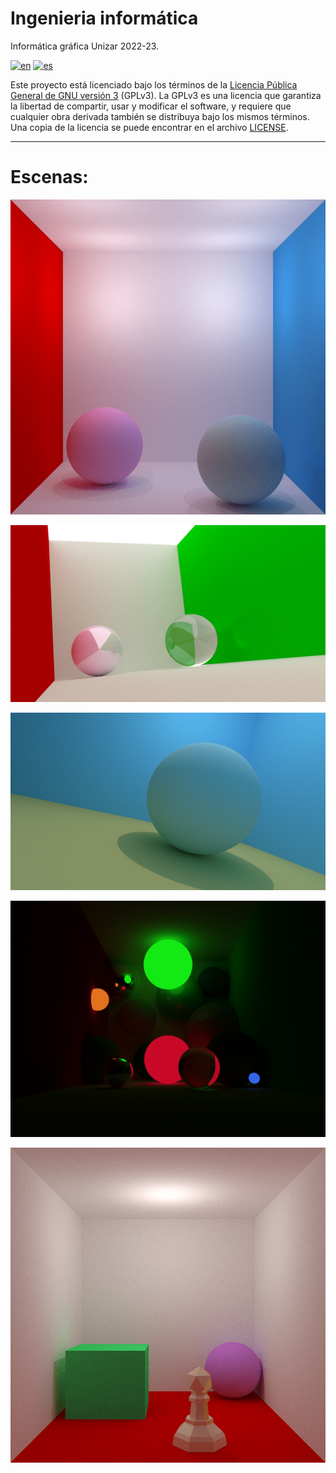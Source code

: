 # Ingenieria informática
Informática gráfica Unizar 2022-23.

[![en](https://img.shields.io/badge/lang-en-red.svg)](README.md)
[![es](https://img.shields.io/badge/lang-es-yellow.svg)](README_es.md)

Este proyecto está licenciado bajo los términos de la [Licencia Pública General de GNU versión 3](https://www.gnu.org/licenses/gpl-3.0.en.html) (GPLv3). La GPLv3 es una licencia que garantiza la libertad de compartir, usar y modificar el software, y requiere que cualquier obra derivada también se distribuya bajo los mismos términos. Una copia de la licencia se puede encontrar en el archivo [LICENSE](LICENSE).


<!--
[![pt-br](https://img.shields.io/badge/lang-pt--br-green.svg)](README.pt-br.md)
-->

---

# Escenas:
![Hola](scenes/scene8-512ppp_4lightpoints.png)

![Hola](scenes/scene4-512ppp_cinematic.png)

![Hola](scenes/scene13-512ppp_cinematic-blue.png)

![Hola](scenes/scene6-512ppp_new-hdr.png)

![Hola](scenes/scene10-256ppp_superliminal.png)
